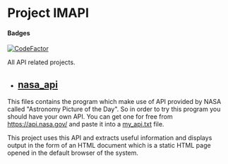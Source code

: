 # Project IMAPI
#### Badges
[![CodeFactor](https://www.codefactor.io/repository/github/mayuresh-22/imapi/badge)](https://www.codefactor.io/repository/github/mayuresh-22/imapi)

All API related projects.

- ## [nasa_api](nasa_api)
This files contains the program which make use of API provided by NASA called "Astronomy Picture of the Day".
So in order to try this program you should have your own API. You can get one for free from https://api.nasa.gov/ and paste it into a [my_api.txt](nasa_api/my_api.txt) file.

This project uses this API and extracts useful information and displays output in the form of an HTML document which is a static HTML page opened in the default browser of the system.
